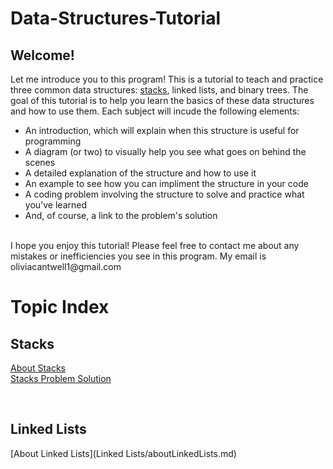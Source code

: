 # Data-Structures-Tutorial
## Welcome!
Let me introduce you to this program! This is a tutorial to teach and practice three common data structures: [stacks](Stacks/aboutStacks.md), linked lists, and binary trees. The goal of this tutorial is to help you learn the basics of these data structures and how to use them. Each subject will incude the following elements:
* An introduction, which will explain when this structure is useful for programming
* A diagram (or two) to visually help you see what goes on behind the scenes
* A detailed explanation of the structure and how to use it
* An example to see how you can impliment the structure in your code
* A coding problem involving the structure to solve and practice what you've learned
* And, of course, a link to the problem's solution

<br>
I hope you enjoy this tutorial! Please feel free to contact me about any mistakes or inefficiencies you see in this program. My email is oliviacantwell1@gmail.com

<br>

# Topic Index
## Stacks
[About Stacks](Stacks/aboutStacks.md)
<br>
[Stacks Problem Solution](Stacks/stacksSolution.py)

<br>

## Linked Lists
[About Linked Lists](Linked Lists/aboutLinkedLists.md)
